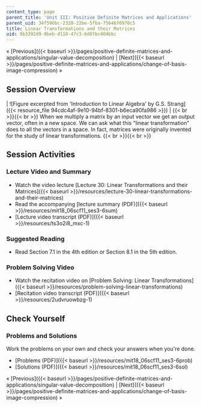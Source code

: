 ```yaml
---
content_type: page
parent_title: 'Unit III: Positive Definite Matrices and Applications'
parent_uid: 34f596bc-2328-22be-5fba-75646f6970c5
title: Linear Transformations and their Matrices
uid: 9b3392d9-9beb-d110-47c3-6d07bc404bbc
---
```


« [Previous]({{< baseurl >}}/pages/positive-definite-matrices-and-applications/singular-value-decomposition) | [Next]({{< baseurl >}}/pages/positive-definite-matrices-and-applications/change-of-basis-image-compression) »

Session Overview
----------------

| ![Figure excerpted from 'Introduction to Linear Algebra' by G.S. Strang]({{< resource_file 94cdc4af-9e10-94bf-8301-b6eca90fa986 >}}) |  {{< br >}}{{< br >}} When we multiply a matrix by an input vector we get an output vector, often in a new space. We can ask what this "linear transformation" does to all the vectors in a space. In fact, matrices were originally invented for the study of linear transformations. {{< br >}}{{< br >}}  

Session Activities
------------------

### Lecture Video and Summary

*   Watch the video lecture [Lecture 30: Linear Transformations and their Matrices]({{< baseurl >}}/resources/lecture-30-linear-transformations-and-their-matrices)
*   Read the accompanying [lecture summary (PDF)]({{< baseurl >}}/resources/mit18_06scf11_ses3-6sum)
*   [Lecture video transcript (PDF)]({{< baseurl >}}/resources/ts3o2i8_mxc-1)

### Suggested Reading

*   Read Section 7.1 in the 4th edition or Section 8.1 in the 5th edition.

### Problem Solving Video

*   Watch the recitation video on [Problem Solving: Linear Transformations]({{< baseurl >}}/resources/problem-solving-linear-transformations)
*   [Recitation video transcript (PDF)]({{< baseurl >}}/resources/2udvruowbzg-1)

Check Yourself
--------------

### Problems and Solutions

Work the problems on your own and check your answers when you're done.

*   [Problems (PDF)]({{< baseurl >}}/resources/mit18_06scf11_ses3-6prob)
*   [Solutions (PDF)]({{< baseurl >}}/resources/mit18_06scf11_ses3-6sol)

« [Previous]({{< baseurl >}}/pages/positive-definite-matrices-and-applications/singular-value-decomposition) | [Next]({{< baseurl >}}/pages/positive-definite-matrices-and-applications/change-of-basis-image-compression) »